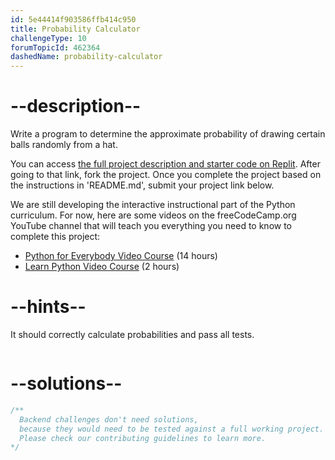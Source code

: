 ```yaml
---
id: 5e44414f903586ffb414c950
title: Probability Calculator
challengeType: 10
forumTopicId: 462364
dashedName: probability-calculator
---
```


# --description--

Write a program to determine the approximate probability of drawing certain balls randomly from a hat.

You can access [the full project description and starter code on Replit](https://replit.com/github/freeCodeCamp/boilerplate-probability-calculator). After going to that link, fork the project. Once you complete the project based on the instructions in 'README.md', submit your project link below.

We are still developing the interactive instructional part of the Python curriculum. For now, here are some videos on the freeCodeCamp.org YouTube channel that will teach you everything you need to know to complete this project:

<ul>
  <li>
    <a href='https://www.freecodecamp.org/news/python-for-everybody/'>Python for Everybody Video Course</a> (14 hours)
  </li>
  <li>
    <a href='https://www.freecodecamp.org/news/learn-python-basics-in-depth-video-course/'>Learn Python Video Course</a> (2 hours)
  </li>
</ul>

# --hints--

It should correctly calculate probabilities and pass all tests.

```js

```

# --solutions--

```js
/**
  Backend challenges don't need solutions,
  because they would need to be tested against a full working project.
  Please check our contributing guidelines to learn more.
*/
```
